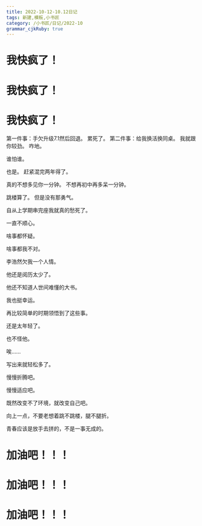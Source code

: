 ```yaml
---
title: 2022-10-12-10.12日记
tags: 新建,模板,小书匠
category: /小书匠/日记/2022-10
grammar_cjkRuby: true
---
```



# 我快疯了！ 

# 我快疯了！

# 我快疯了！
第一件事：手欠升级7.1然后回退。
累死了。
第二件事：给我换活换同桌。
我就跟你较劲。
咋地。

谁怕谁。

也是。
赶紧混完两年得了。

真的不想多见你一分钟。
不想再初中再多呆一分钟。

跳楼算了。
但是没有那勇气。

自从上学期串完座我就真的愁死了。

一直不顺心。

啥事都怀疑。

啥事都我不对。



李浩然欠我一个人情。

他还是阅历太少了。

他还不知道人世间难懂的大书。

我也挺幸运。

再比较简单的时期领悟到了这些事。

还是太年轻了。

也不怪他。

唉……

写出来就轻松多了。

慢慢折腾吧。

慢慢适应吧。

既然改变不了环境，就改变自己吧。

向上一点，不要老想着跳不跳楼，腿不腿折。

青春应该是放手去拼的，不是一事无成的。

# 加油吧！！！

# 加油吧！！！

# 加油吧！！！